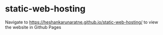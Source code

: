 # static-web-hosting

Navigate to https://heshankarunaratne.github.io/static-web-hosting/ to view the website in Github Pages
